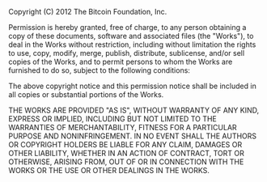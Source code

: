 Copyright (C) 2012 The Bitcoin Foundation, Inc.

Permission is hereby granted, free of charge, to any person obtaining a copy of these documents, software and associated files (the "Works"), to deal in the Works without restriction, including without limitation the rights to use, copy, modify, merge, publish, distribute, sublicense, and/or sell copies of the Works, and to permit persons to whom the Works are furnished to do so, subject to the following conditions:

The above copyright notice and this permission notice shall be included in all copies or substantial portions of the Works.

THE WORKS ARE PROVIDED "AS IS", WITHOUT WARRANTY OF ANY KIND, EXPRESS OR IMPLIED, INCLUDING BUT NOT LIMITED TO THE WARRANTIES OF MERCHANTABILITY, FITNESS FOR A PARTICULAR PURPOSE AND NONINFRINGEMENT. IN NO EVENT SHALL THE AUTHORS OR COPYRIGHT HOLDERS BE LIABLE FOR ANY CLAIM, DAMAGES OR OTHER LIABILITY, WHETHER IN AN ACTION OF CONTRACT, TORT OR OTHERWISE, ARISING FROM, OUT OF OR IN CONNECTION WITH THE WORKS OR THE USE OR OTHER DEALINGS IN THE WORKS.
